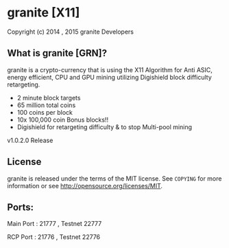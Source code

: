 granite [X11]
================================

Copyright (c) 2014 , 2015 granite Developers

What is granite [GRN]?
----------------

granite is a crypto-currency that is using the X11 Algorithm for Anti ASIC, energy efficient, CPU and GPU mining utilizing Digishield block difficulty retargeting.

 - 2 minute block targets
 - 65 million total coins
 - 100 coins per block
 - 10x 100,000 coin Bonus blocks!!
 - Digishield for retargeting difficulty & to stop Multi-pool mining 

v1.0.2.0 Release

License
-------

granite is released under the terms of the MIT license. See `COPYING` for more
information or see http://opensource.org/licenses/MIT.

Ports:
-------

Main Port : 21777 , Testnet 22777

RCP Port : 21776 , Testnet 22776

